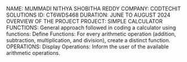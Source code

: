 NAME: MUMMADI NITHYA SHOBITHA REDDY
COMPANY: CODTECHIT SOLUTIONS
ID: CT6WDS468
DURATION: JUNE TO AUGUST 2024
OVERVIEW OF THE PROJECT
PROJECT: SIMPLE CALCULATOR
FUNCTIONS:
General approach followed in coding a calculator using functions:
Define Functions:
For every arithmetic operation (addition, subtraction, multiplication, and division), create a distinct function.
OPERATIONS:
Display Operations: Inform the user of the available arithmetic operations.

